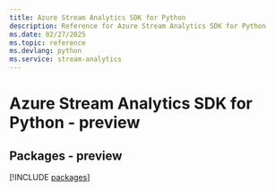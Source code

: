 ```yaml
---
title: Azure Stream Analytics SDK for Python
description: Reference for Azure Stream Analytics SDK for Python
ms.date: 02/27/2025
ms.topic: reference
ms.devlang: python
ms.service: stream-analytics
---
```

# Azure Stream Analytics SDK for Python - preview
## Packages - preview
[!INCLUDE [packages](stream-analytics-index.md)]